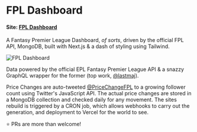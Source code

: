 # FPL Dashboard

#### Site: [FPL Dashboard](https://fpldashboard.dev)

A Fantasy Premier League Dashboard, _of sorts_, driven by the official FPL API, MongoDB, built with Next.js & a dash of styling using Tailwind.

![FPL Dashboard](https://fpldashboard.dev/fpl-dashboard.png)

Data powered by the official EPL Fantasy Premier League API & a snazzy GraphQL wrapper for the former (top work, [@lastmaj](https://github.com/lastmaj)).

Price Changes are auto-tweeted [@PriceChangeFPL](https://twitter.com/pricechangefpl) to a growing follower count using Twitter's JavaScript API. The actual price changes are stored in a MongoDB collection and checked daily for any movement. The sites rebuild is triggered by a CRON job, which allows webhooks to carry out the generation, and deployment to Vercel for the world to see.

⭐️ PRs are more than welcome!
